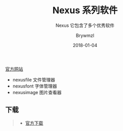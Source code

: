 ﻿---
layout:     post
title:      Nexus 系列软件
subtitle:   Nexus 它包含了多个优秀软件
date:       2018-01-04
author:     Brywmzl
header-img: img/Nexus/bg.jpg
catalog: true
tags:
---

[官方网站](http://www.xiles.net/)  
* nexusfile 文件管理器  
* nexusfont 字体管理器  
* nexusimage 图片查看器  

## 下载
>- [官方下载](http://www.xiles.net/)  